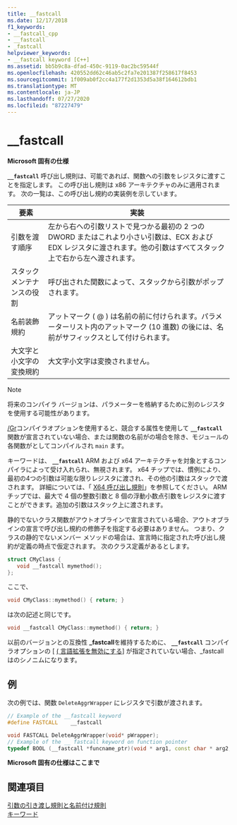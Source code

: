 ```yaml
---
title: __fastcall
ms.date: 12/17/2018
f1_keywords:
- __fastcall_cpp
- __fastcall
- _fastcall
helpviewer_keywords:
- __fastcall keyword [C++]
ms.assetid: bb5b9c8a-dfad-450c-9119-0ac2bc59544f
ms.openlocfilehash: 420552dd62c46ab5c2fa7e201387f258617f8453
ms.sourcegitcommit: 1f009ab0f2cc4a177f2d1353d5a38f164612bdb1
ms.translationtype: MT
ms.contentlocale: ja-JP
ms.lasthandoff: 07/27/2020
ms.locfileid: "87227479"
---
```

# <a name="__fastcall"></a>__fastcall

**Microsoft 固有の仕様**

**`__fastcall`** 呼び出し規則は、可能であれば、関数への引数をレジスタに渡すことを指定します。 この呼び出し規則は x86 アーキテクチャのみに適用されます。 次の一覧は、この呼び出し規約の実装例を示しています。

|要素|実装|
|-------------|--------------------|
|引数を渡す順序|左から右への引数リストで見つかる最初の 2 つの DWORD またはこれより小さい引数は、ECX および EDX レジスタに渡されます。他の引数はすべてスタック上で右から左へ渡されます。|
|スタック メンテナンスの役割|呼び出された関数によって、スタックから引数がポップされます。|
|名前装飾規約|アットマーク ( \@ ) は名前の前に付けられます。パラメーターリスト内のアットマーク (10 進数) の後には、名前がサフィックスとして付けられます。|
|大文字と小文字の変換規約|大文字小文字は変換されません。|

> [!NOTE]
> 将来のコンパイラ バージョンは、パラメーターを格納するために別のレジスタを使用する可能性があります。

[/Gr](../build/reference/gd-gr-gv-gz-calling-convention.md)コンパイラオプションを使用すると、競合する属性を使用して **`__fastcall`** 関数が宣言されていない場合、または関数の名前がの場合を除き、モジュールの各関数がとしてコンパイルされ `main` ます。

キーワードは、 **`__fastcall`** ARM および x64 アーキテクチャを対象とするコンパイラによって受け入れられ、無視されます。 x64 チップでは、慣例により、最初の4つの引数は可能な限りレジスタに渡され、その他の引数はスタックで渡されます。 詳細については、「 [X64 呼び出し規則](../build/x64-calling-convention.md)」を参照してください。 ARM チップでは、最大で 4 個の整数引数と 8 個の浮動小数点引数をレジスタに渡すことができます。追加の引数はスタック上に渡されます。

静的でないクラス関数がアウトオブラインで宣言されている場合、アウトオブラインの宣言で呼び出し規約の修飾子を指定する必要はありません。 つまり、クラスの静的でないメンバー メソッドの場合は、宣言時に指定された呼び出し規約が定義の時点で仮定されます。 次のクラス定義があるとします。

```cpp
struct CMyClass {
   void __fastcall mymethod();
};
```

ここで、

```cpp
void CMyClass::mymethod() { return; }
```

は次の記述と同じです。

```cpp
void __fastcall CMyClass::mymethod() { return; }
```

以前のバージョンとの互換性 **_fastcall**を維持するために、 **`__fastcall`** コンパイラオプションの [ [ \( 言語拡張を無効にする](../build/reference/za-ze-disable-language-extensions.md)] が指定されていない場合、_fastcall はのシノニムになります。

## <a name="example"></a>例

次の例では、関数 `DeleteAggrWrapper` にレジスタで引数が渡されます。

```cpp
// Example of the __fastcall keyword
#define FASTCALL    __fastcall

void FASTCALL DeleteAggrWrapper(void* pWrapper);
// Example of the __ fastcall keyword on function pointer
typedef BOOL (__fastcall *funcname_ptr)(void * arg1, const char * arg2, DWORD flags, ...);
```

**Microsoft 固有の仕様はここまで**

## <a name="see-also"></a>関連項目

[引数の引き渡し規則と名前付け規則](../cpp/argument-passing-and-naming-conventions.md)<br/>
[キーワード](../cpp/keywords-cpp.md)

